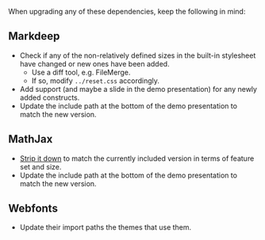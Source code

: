 When upgrading any of these dependencies, keep the following in mind:


## Markdeep

* Check if any of the non-relatively defined sizes in the built-in stylesheet have changed or new ones have been added.
    * Use a diff tool, e.g. FileMerge.
    * If so, modify `../reset.css` accordingly.
* Add support (and maybe a slide in the demo presentation) for any newly added constructs.
* Update the include path at the bottom of the demo presentation to match the new version.


## MathJax

* [Strip it down](https://github.com/mathjax/MathJax-docs/wiki/Guide:-reducing-size-of-a-mathjax-installation/1814429ed1e97bfb7675c0fd400804baa9287249) to match the currently included version in terms of feature set and size.
* Update the include path at the bottom of the demo presentation to match the new version.


## Webfonts

* Update their import paths the themes that use them.
